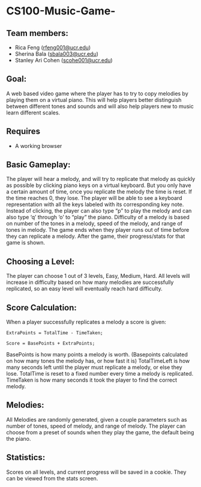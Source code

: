 # CS100-Music-Game-

## Team members: 
* Rica Feng (rfeng001@ucr.edu)
* Sherina Bala (sbala003@ucr.edu)
* Stanley Ari Cohen (scohe001@ucr.edu)

## Goal: 
A web based video game where the player has to try to copy melodies by playing them on a virtual piano. This will help players better distinguish between different tones and sounds and will also help players new to music learn different scales.

## Requires 
* A working browser

## Basic Gameplay:
The player will hear a melody, and will try to replicate that melody as quickly as possible by clicking piano keys on a virtual keyboard. 
But you only have a certain amount of time, once you replicate the melody the time is reset. If the time reaches 0, they lose.
The player will be able to see a keyboard representation with all the keys labeled with its corresponding key note.
Instead of clicking, the player can also type “p” to play the melody and can also type ‘q’ through ‘o’ to “play” the piano.
Difficulty of a melody is based on number of the tones in a melody, speed of the melody, and range of tones in melody.
The game ends when they player runs out of time before they can replicate a melody. After the game, their progress/stats for that game is shown.

## Choosing a Level:
The player can choose 1 out of 3 levels, Easy, Medium, Hard. 
All levels will increase in difficulty based on how many melodies are successfully replicated, so an easy level will eventually reach hard difficulty. 

## Score Calculation:
When a player successfully replicates a melody a score is given:
	
``ExtraPoints = TotalTime - TimeTaken;``

``Score = BasePoints + ExtraPoints;``

BasePoints is how many points a melody is worth. (Basepoints calculated on how many tones the melody has, or how fast it is)
TotalTimeLeft is how many seconds left until the player must replicate a melody, or else they lose. 
TotalTime is reset to a fixed number every time a melody is replicated.
TimeTaken is how many seconds it took the player to find the correct melody.

## Melodies:
All Melodies are randomly generated, given a couple parameters such as number of tones, speed of melody, and range of melody. 
The player can choose from a preset of sounds when they play the game, the default being the piano.

## Statistics:
Scores on all levels, and current progress will be saved in a cookie. They can be viewed from the stats screen.
